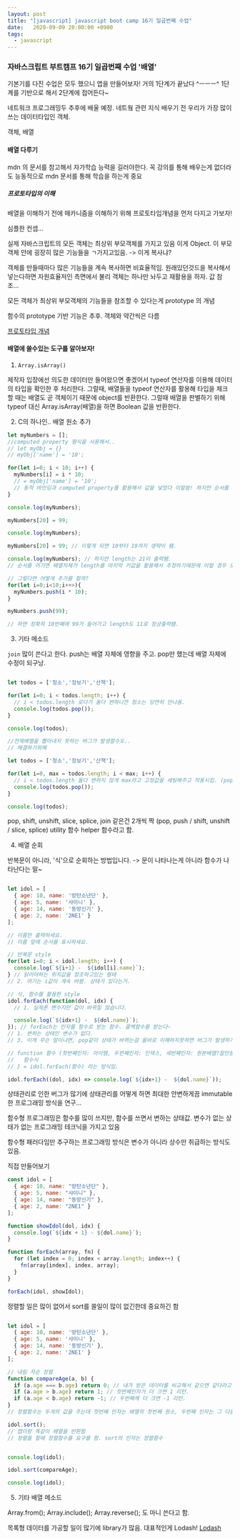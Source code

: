 ```yaml
---
layout: post
title: "[javascript] javascript boot camp 16기 일곱번째 수업"
date:   2020-09-09 20:00:00 +0900
tags:
  - javascript
---
```


### 자바스크립트 부트캠프 16기 일곱번째 수업 '배열'

기본기를 다진 수업은 모두 했으니 앱을 만들어보자!
거의 1단계가 끝났다 ^ㅡㅡㅡ^ 1단계를 기반으로 해서 2단계에 접어든다~

네트워크 프로그래밍두 추후에 배울 예정.
네트웤 관련 지식 배우기 전 우리가 가장 많이 쓰는 데이터타입인 객체.

객체, 배열

#### 배열 다루기

mdn 의 문서를 참고해서 자가학습 능력을 길러야한다.
꼭 강의를 통해 배우는게 없더라도 능동적으로 mdn 문서를 통해 학습을 하는게 중요

##### 프로토타입의 이해

배열을 이해하기 전에 매카니즘을 이해하기 위해
프로토타입개념을 먼저 다지고 가보자!

심플한 컨셉...

실제 자바스크립트의 모든 객체는 최상위 부모객체를 가지고 있음
이게 Object.
이 부모객체 안에 굉장히 많은 기능들을 ㄱ가지고있음. -> 이게 복사냐?

객체를 만들때마다 많은 기능들을 계속 복사하면 비효율적임.
원래있던것드을 복사해서 넣는다하면 자원효율저인 측면에서 불리
객체는 하나만 놔두고 재활용을 하자. 값 참조...

모든 객체가 최상위 부모객체의 기능들을 참조할 수 있다는게 prototype 의 개념

함수의 prototype 기반 기능은 추후. 객체와 약간씩은 다름

[프로토타입 개념](https://fastcampus-js-bootcamp.herokuapp.com/javascript/understanding-prototype)

#### 배열에 쓸수있는 도구를 알아보자!

1. `Array.isArray()`

제작자 입장에선 의도한 데이터만 들어왔으면 좋겠어서
typeof 연산자를 이용해 데이터의 타입을 확인한 후 처리한다.
그럴때, 배열들을 typeof 연산자를 활용해 타입을 체크할 때는
배열도 곧 객체이기 때문에 object를 반환한다.
그럴때 배열을 판별하기 위해 typeof 대신 Array.isArray(배열)을 하면
Boolean 값을 반환한다.

2. C의 하나인.. 배열 원소 추가

```javascript
let myNumbers = [];
//computed property 형식을 사용해서..
// let myObj = {}
// myObj['name'] = '10';

for(let i=0; i < 10; i++) {
  myNumbers[i] = i * 10;
  // = myObj['name'] = '10';
  // 동적 바인딩과 computed property를 활용해서 값을 넣었다 이말씀! 하지만 순서를 어기면 배열자체가 length를 활용해서 추정하는거임.
}

console.log(myNumbers);

myNumbers[20] = 99;

console.log(myNumbers);

myNumbers[20] = 99; // 이렇게 되면 10부터 19까지 생략이 됌. 

console.log(myNumbers); // 하지만 length는 21이 출력됌.
// 순서를 어기면 배열자체가 length를 마지막 키값을 활용해서 추정하기때문에 이럴 경우 오류가 난다.

// 그렇다면 어떻게 추가를 할까?
for(let i=0;i<10;i++>){
  myNumbers.push(i * 10);
}

myNumbers.push(99);

// 하면 정확히 10번째에 99가 들어가고 length도 11로 정상출력됌.
```

3. 기타 메소드

`join` 많이 쓴다고 한다.
push는 배열 자체에 영향을 주고.
pop만 했는데 배열 자체에 수정이 되구낭.

```javascript

let todos = ['청소','장보기','산책'];

for(let i=0; i < todos.length; i++) {
  // i < todos.length 로다가 둘다 변하니깐 청소는 당연히 안나옴.
  console.log(todos.pop());
}

console.log(todos);

//전체배열을 뽑아내지 못하는 버그가 발생할수도..
// 해결하기위해

let todos = ['청소','장보기','산책'];

for(let i=0, max = todos.length; i < max; i++) {
  // i < todos.length 둘다 변하지 않게 max라고 고정값을 세팅해주고 작동시킴. (pop()하고나면 영향안끼쳐지게 ㅎㅎ)
  console.log(todos.pop());
}

console.log(todos);


```

pop, shift, unshift, slice, splice, join 같은건
2개씩 짝 (pop, push / shift, unshift / slice, splice)
utility 함수 helper 함수라고 함.

4. 배열 순회

반복문이 아니라, '식'으로 순회하는 방법입니다.
-> 문이 나타나는게 아니라 함수가 나타난다는 말~

```javascript

let idol = [
  { age: 10, name: '방탄소년단' },
  { age: 5, name: '샤이니' },
  { age: 14, name: '동방신기' },
  { age: 2, name: '2NE1' }
];

// 이름만 출력하세요. 
// 이름 앞에 순서를 표시하세요.

// 반복문 style
for(let i=0; i < idol.length; i++) {
  console.log(`${i+1} -  ${idol[i].name}`);
} // 읽어야하는 위치값을 참조하고있는 형태
// 2. 여기는 i값이 계속 바뀜. 상태가 있다는거.

// 식, 함수를 활용한 style
idol.forEach(function(dol, idx) {
  // 1. 실제론 변수지만 값이 바뀌질 않습니다.

  console.log(`${idx+1} -  ${dol.name}`);
}); // forEach는 인자를 함수로 받는 함수. 콜백함수를 받는다~
// 1. 변하는 상태인 변수가 없다.
// 3. 이게 무슨 말이냐면, pop같이 상태가 바뀌는걸 올바로 이해하지못하면 버그가 발생하기에... 그런 측면에서 상태는 까다로운 녀석쓰. 한번만 온전히 작동되는게 확인돼면 그담부턴 같은 동작..

// function 함수 (첫번째인자: 아이템, 두번째인자: 인덱스, 세번째인자: 원본배열?잘안씀){
//   함수식
// } = idol.forEach(함수) 라는 방식임.

idol.forEach((dol, idx) => console.log(`${idx+1} -  ${dol.name}`));
```

상태관리로 인한 버그가 많기에
상태관리를 어떻게 하면 최대한 안변하게끔 immutable한 프로그래밍 방식을 연구...

함수형 프로그래밍은 함수를 많이 쓰지만,
함수를 쓰면서 변하는 상태값. 변수가 없는 
상태가 없는 프로그래밍 테크닉을 가지고 있음

함수형 패러다임만 추구하는 프로그래밍 방식은 
변수가 아니라 상수만 취급하는 방식도 있음.

직접 만들어보기

```javascript
const idol = [
  { age: 10, name: "방탄소년단" },
  { age: 5, name: "샤이니" },
  { age: 14, name: "동방신기" },
  { age: 2, name: "2NE1" }
];

function showIdol(dol, idx) {
  console.log(`${idx + 1} - ${dol.name}`);
}

function forEach(array, fn) {
  for (let index = 0; index < array.length; index++) {
    fn(array[index], index, array);
  }
}

forEach(idol, showIdol);

```

정렬할 일은 많이 없어서 sort를 쓸일이 많이 없긴한데 중요하긴 함

```javascript

let idol = [
  { age: 10, name: '방탄소년단' },
  { age: 5, name: '샤이니' },
  { age: 14, name: '동방신기' },
  { age: 2, name: '2NE1' }
];

// 내림 차순 정렬
function compareAge(a, b) {
  if (a.age === b.age) return 0; // 내가 받은 데이터를 비교해서 같으면 같다라고 판정하면 0
  if (a.age > b.age) return 1; // 첫번째인자가 더 크면 1 리턴.
  if (a.age < b.age) return -1; // 두번째께 더 크면 -1 리턴.
}
// 정렬함수는 두개의 값을 주는데 첫번째 인자는 배열의 첫번째 원소, 두번째 인자는 그 다음번의 원소, 그 다음에 호출돼면 또 배열의 두번째 원소와 그 다음의 원소... 이 원리는 잘몰라도 ^^~

idol.sort();
// 맵이랑 똑같이 배열을 반환함
// 정렬을 할때 정렬함수를 요구를 함. sort의 인자는 정렬함수


console.log(idol);

idol.sort(compareAge);

console.log(idol);


```

5. 기타 배열 메소드

Array.from(); Array.include();
Array.reverse(); 도 마니 쓴다고 함.

목록형 데이터를 가공할 일이 많기에 library가 많음.
대표적인게 Lodash!
[Lodash](https://lodash.com/)